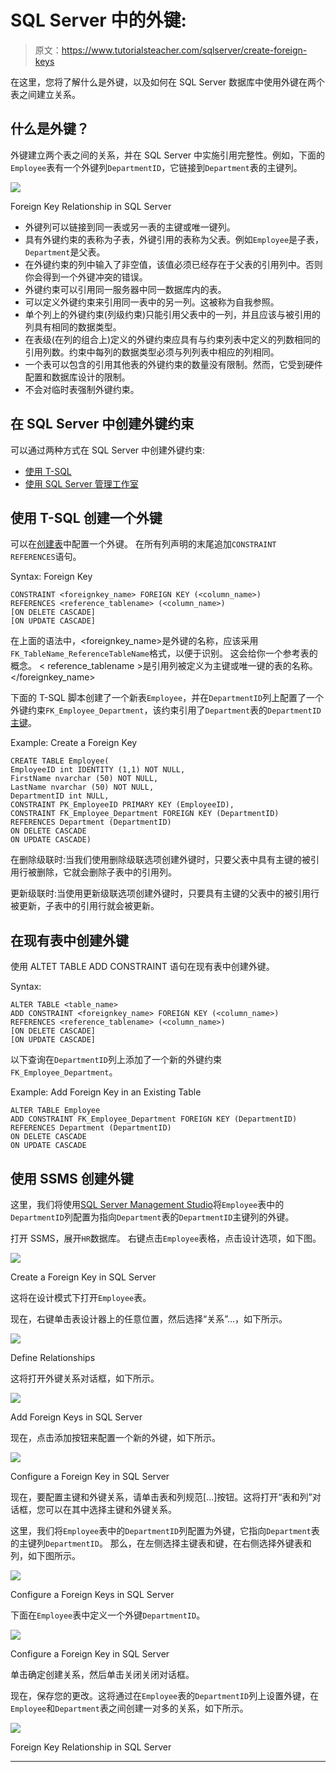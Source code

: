 # SQL Server 中的外键:

> 原文：<https://www.tutorialsteacher.com/sqlserver/create-foreign-keys>

在这里，您将了解什么是外键，以及如何在 SQL Server 数据库中使用外键在两个表之间建立关系。

## 什么是外键？

外键建立两个表之间的关系，并在 SQL Server 中实施引用完整性。例如，下面的`Employee`表有一个外键列`DepartmentID`，它链接到`Department`表的主键列。

[![](img/d3956f827ee23f0c9db30a9067bfbfaa.png)](../../Content/images/sqlserver/foreignkey5.png) 

Foreign Key Relationship in SQL Server



*   外键列可以链接到同一表或另一表的主键或唯一键列。
*   具有外键约束的表称为子表，外键引用的表称为父表。例如`Employee`是子表，`Department`是父表。
*   在外键约束的列中输入了非空值，该值必须已经存在于父表的引用列中。否则你会得到一个外键冲突的错误。
*   外键约束可以引用同一服务器中同一数据库内的表。
*   可以定义外键约束来引用同一表中的另一列。这被称为自我参照。
*   单个列上的外键约束(列级约束)只能引用父表中的一列，并且应该与被引用的列具有相同的数据类型。
*   在表级(在列的组合上)定义的外键约束应具有与约束列表中定义的列数相同的引用列数。约束中每列的数据类型必须与列列表中相应的列相同。
*   一个表可以包含的引用其他表的外键约束的数量没有限制。然而，它受到硬件配置和数据库设计的限制。
*   不会对临时表强制外键约束。

## 在 SQL Server 中创建外键约束

可以通过两种方式在 SQL Server 中创建外键约束:

*   [使用 T-SQL](#create-fk-using-tsql)
*   [使用 SQL Server 管理工作室](#create-fk-using-ssms)

## 使用 T-SQL 创建一个外键

可以在[创建表](/sqlserver/create-table)中配置一个外键。 在所有列声明的末尾追加`CONSTRAINT REFERENCES`语句。

Syntax: Foreign Key 

```
CONSTRAINT <foreignkey_name> FOREIGN KEY (<column_name>)
REFERENCES <reference_tablename> (<column_name>)
[ON DELETE CASCADE]
[ON UPDATE CASCADE] 
```

在上面的语法中，<foreignkey_name>是外键的名称，应该采用`FK_TableName_ReferenceTableName`格式，以便于识别。 这会给你一个参考表的概念。 < reference_tablename >是引用列被定义为主键或唯一键的表的名称。</foreignkey_name>

下面的 T-SQL 脚本创建了一个新表`Employee`，并在`DepartmentID`列上配置了一个外键约束`FK_Employee_Department`，该约束引用了`Department`表的`DepartmentID` [主键](/sqlserver/create-primary-keys)。

Example: Create a Foreign Key 

```
CREATE TABLE Employee(
EmployeeID int IDENTITY (1,1) NOT NULL,
FirstName nvarchar (50) NOT NULL,
LastName nvarchar (50) NOT NULL,
DepartmentID int NULL, 
CONSTRAINT PK_EmployeeID PRIMARY KEY (EmployeeID), 
CONSTRAINT FK_Employee_Department FOREIGN KEY (DepartmentID)
REFERENCES Department (DepartmentID)
ON DELETE CASCADE
ON UPDATE CASCADE) 
```

在删除级联时:当我们使用删除级联选项创建外键时，只要父表中具有主键的被引用行被删除，它就会删除子表中的引用列。

更新级联时:当使用更新级联选项创建外键时，只要具有主键的父表中的被引用行被更新，子表中的引用行就会被更新。

## 在现有表中创建外键

使用 ALTET TABLE ADD CONSTRAINT 语句在现有表中创建外键。

Syntax: 

```
ALTER TABLE <table_name>
ADD CONSTRAINT <foreignkey_name> FOREIGN KEY (<column_name>)
REFERENCES <reference_tablename> (<column_name>)
[ON DELETE CASCADE]
[ON UPDATE CASCADE] 
```

以下查询在`DepartmentID`列上添加了一个新的外键约束`FK_Employee_Department`。

Example: Add Foreign Key in an Existing Table 

```
ALTER TABLE Employee    
ADD CONSTRAINT FK_Employee_Department FOREIGN KEY (DepartmentID)     
REFERENCES Department (DepartmentID)     
ON DELETE CASCADE    
ON UPDATE CASCADE 
```

## 使用 SSMS 创建外键

这里，我们将使用[SQL Server Management Studio](/sqlserver/sql-server-management-studio)将`Employee`表中的`DepartmentID`列配置为指向`Department`表的`DepartmentID`主键列的外键。

打开 SSMS，展开`HR`数据库。 右键点击`Employee`表格，点击设计选项，如下图。

[![](img/7d7ac7afdee792f77b0ddfcb3cc6d2e8.png)](../../Content/images/sqlserver/foreignkey1.png) 

Create a Foreign Key in SQL Server



这将在设计模式下打开`Employee`表。

现在，右键单击表设计器上的任意位置，然后选择“关系”...，如下所示。

[![](img/b39ba565f65c665b5bfa167c30f83aae.png)](../../Content/images/sqlserver/foreignkey2.png) 

Define Relationships



这将打开外键关系对话框，如下所示。

[![](img/d4e8c724c6655e308e11b8c855b83f60.png)](../../Content/images/sqlserver/foreignkey9.png) 

Add Foreign Keys in SQL Server



现在，点击添加按钮来配置一个新的外键，如下所示。

[![](img/cac2b2af7c63d53147bbac28e7aba5f2.png)](../../Content/images/sqlserver/foreignkey3.png) 

Configure a Foreign Key in SQL Server



现在，要配置主键和外键关系，请单击表和列规范[...]按钮。这将打开“表和列”对话框，您可以在其中选择主键和外键关系。

这里，我们将`Employee`表中的`DepartmentID`列配置为外键，它指向`Department`表的主键列`DepartmentID`。 那么，在左侧选择主键表和键，在右侧选择外键表和列，如下图所示。

[![](img/eeb32a2537e0febe8a91d8cd4d6e0180.png)](../../Content/images/sqlserver/foreignkey10.png) 

Configure a Foreign Keys in SQL Server



下面在`Employee`表中定义一个外键`DepartmentID`。

[![](img/6dad47254551938c1e47b4d2dd882a96.png)](../../Content/images/sqlserver/foreignkey11.png) 

Configure a Foreign Key in SQL Server



单击确定创建关系，然后单击关闭关闭对话框。

现在，保存您的更改。这将通过在`Employee`表的`DepartmentID`列上设置外键，在`Employee`和`Department`表之间创建一对多的关系，如下所示。

[![](img/d3956f827ee23f0c9db30a9067bfbfaa.png)](../../Content/images/sqlserver/foreignkey5.png) 

Foreign Key Relationship in SQL Server

****